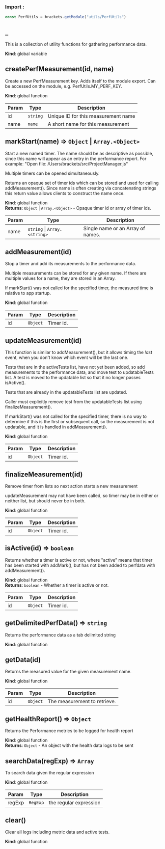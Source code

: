 ### Import :
```js
const PerfUtils = brackets.getModule("utils/PerfUtils")
```

<a name="_"></a>

## \_
This is a collection of utility functions for gathering performance data.

**Kind**: global variable  
<a name="createPerfMeasurement"></a>

## createPerfMeasurement(id, name)
Create a new PerfMeasurement key. Adds itself to the module export.
Can be accessed on the module, e.g. PerfUtils.MY_PERF_KEY.

**Kind**: global function  

| Param | Type | Description |
| --- | --- | --- |
| id | <code>string</code> | Unique ID for this measurement name |
| name | <code>name</code> | A short name for this measurement |

<a name="markStart"></a>

## markStart(name) ⇒ <code>Object</code> \| <code>Array.&lt;Object&gt;</code>
Start a new named timer. The name should be as descriptive as possible, since
this name will appear as an entry in the performance report.
For example: "Open file: /Users/brackets/src/ProjectManager.js"

Multiple timers can be opened simultaneously.

Returns an opaque set of timer ids which can be stored and used for calling
addMeasurement(). Since name is often creating via concatenating strings this
return value allows clients to construct the name once.

**Kind**: global function  
**Returns**: <code>Object</code> \| <code>Array.&lt;Object&gt;</code> - Opaque timer id or array of timer ids.  

| Param | Type | Description |
| --- | --- | --- |
| name | <code>string</code> \| <code>Array.&lt;string&gt;</code> | Single name or an Array of names. |

<a name="addMeasurement"></a>

## addMeasurement(id)
Stop a timer and add its measurements to the performance data.

Multiple measurements can be stored for any given name. If there are
multiple values for a name, they are stored in an Array.

If markStart() was not called for the specified timer, the
measured time is relative to app startup.

**Kind**: global function  

| Param | Type | Description |
| --- | --- | --- |
| id | <code>Object</code> | Timer id. |

<a name="updateMeasurement"></a>

## updateMeasurement(id)
This function is similar to addMeasurement(), but it allows timing the
*last* event, when you don't know which event will be the last one.

Tests that are in the activeTests list, have not yet been added, so add
measurements to the performance data, and move test to updatableTests list.
A test is moved to the updatable list so that it no longer passes isActive().

Tests that are already in the updatableTests list are updated.

Caller must explicitly remove test from the updatableTests list using
finalizeMeasurement().

If markStart() was not called for the specified timer, there is no way to
determine if this is the first or subsequent call, so the measurement is
not updatable, and it is handled in addMeasurement().

**Kind**: global function  

| Param | Type | Description |
| --- | --- | --- |
| id | <code>Object</code> | Timer id. |

<a name="finalizeMeasurement"></a>

## finalizeMeasurement(id)
Remove timer from lists so next action starts a new measurement

updateMeasurement may not have been called, so timer may be
in either or neither list, but should never be in both.

**Kind**: global function  

| Param | Type | Description |
| --- | --- | --- |
| id | <code>Object</code> | Timer id. |

<a name="isActive"></a>

## isActive(id) ⇒ <code>boolean</code>
Returns whether a timer is active or not, where "active" means that
timer has been started with addMark(), but has not been added to perfdata
with addMeasurement().

**Kind**: global function  
**Returns**: <code>boolean</code> - Whether a timer is active or not.  

| Param | Type | Description |
| --- | --- | --- |
| id | <code>Object</code> | Timer id. |

<a name="getDelimitedPerfData"></a>

## getDelimitedPerfData() ⇒ <code>string</code>
Returns the performance data as a tab delimited string

**Kind**: global function  
<a name="getData"></a>

## getData(id)
Returns the measured value for the given measurement name.

**Kind**: global function  

| Param | Type | Description |
| --- | --- | --- |
| id | <code>Object</code> | The measurement to retrieve. |

<a name="getHealthReport"></a>

## getHealthReport() ⇒ <code>Object</code>
Returns the Performance metrics to be logged for health report

**Kind**: global function  
**Returns**: <code>Object</code> - An object with the health data logs to be sent  
<a name="searchData"></a>

## searchData(regExp) ⇒ <code>Array</code>
To search data given the regular expression

**Kind**: global function  

| Param | Type | Description |
| --- | --- | --- |
| regExp | <code>RegExp</code> | the regular expression |

<a name="clear"></a>

## clear()
Clear all logs including metric data and active tests.

**Kind**: global function  
